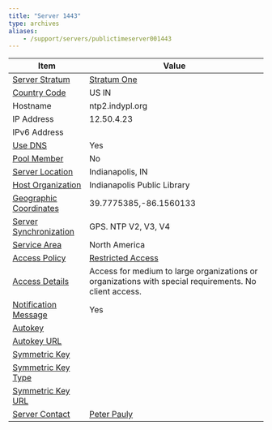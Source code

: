 ```yaml
---
title: "Server 1443"
type: archives
aliases:
    - /support/servers/publictimeserver001443
---
```


| Item | Value |
| ----- | ----- |
| [Server Stratum](/support/servers/serverstratum) | [Stratum One](/support/servers/stratumonetimeservers) |
| [Country Code](/support/servers/countrycode) | US IN |
| Hostname |  ntp2.indypl.org |
| IP Address | 12.50.4.23 |
| IPv6 Address | |
| [Use DNS](/support/servers/usedns) | Yes |
| [Pool Member](/support/servers/poolmember) | No |
| [Server Location](/support/servers/serverlocation) |  Indianapolis, IN  |
| [Host Organization](/support/servers/hostorganization) |  Indianapolis Public Library |
| [ Geographic Coordinates](/support/servers/geographiccoordinates) |39.7775385,-86.1560133 |
| [Server Synchronization](/support/servers/serversynchronization) |  GPS. NTP V2, V3, V4  |
| [Service Area](/support/servers/servicearea) | North America |
| [Access Policy](/support/servers/accesspolicy) | [Restricted Access](/support/servers/restrictedaccess) |
| [Access Details](/support/servers/accessdetails) |  Access for medium to large organizations or organizations with special requirements. No client access.  |
| [Notification Message](/support/servers/notificationmessage) | Yes |
| [Autokey](/support/servers/autokey) |  |
| [Autokey URL](/support/servers/autokeyurl) | |
| [Symmetric Key](/support/servers/symmetrickey) |  |
| [Symmetric Key Type](/support/servers/symmetrickeytype) | |
| [Symmetric Key URL](/support/servers/symmetrickeyurl) | |
| [Server Contact](/support/servers/servercontact) | [Peter Pauly](mailto:dnsadmin@indypl.org) |